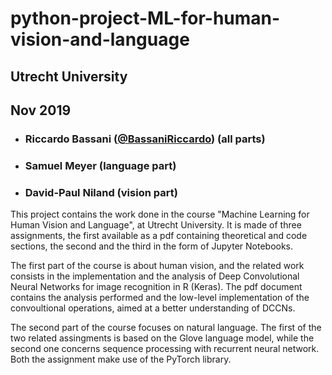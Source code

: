 # python-project-ML-for-human-vision-and-language

## Utrecht University
## Nov 2019

- ###   Riccardo Bassani ([@BassaniRiccardo](https://github.com/BassaniRiccardo)) (all parts)
- ###   Samuel Meyer (language part)
- ###   David-Paul Niland (vision part)

This project contains the work done in the course "Machine Learning for Human Vision and Language", at Utrecht University.
It is made of three assignments, the first available as a pdf containing theoretical and code sections, the second and the third in the form of Jupyter Notebooks.

The first part of the course is about human vision, and the related work consists in the implementation and the analysis of Deep Convolutional Neural Networks for image recognition in R (Keras). The pdf document contains the analysis performed and the low-level implementation of the convoultional operations, aimed at a better understanding of DCCNs.

The second part of the course focuses on natural language.
The first of the two related assingments is based on the Glove language model, while the second one concerns sequence processing with recurrent neural network. Both the assignment make use of the PyTorch library.
